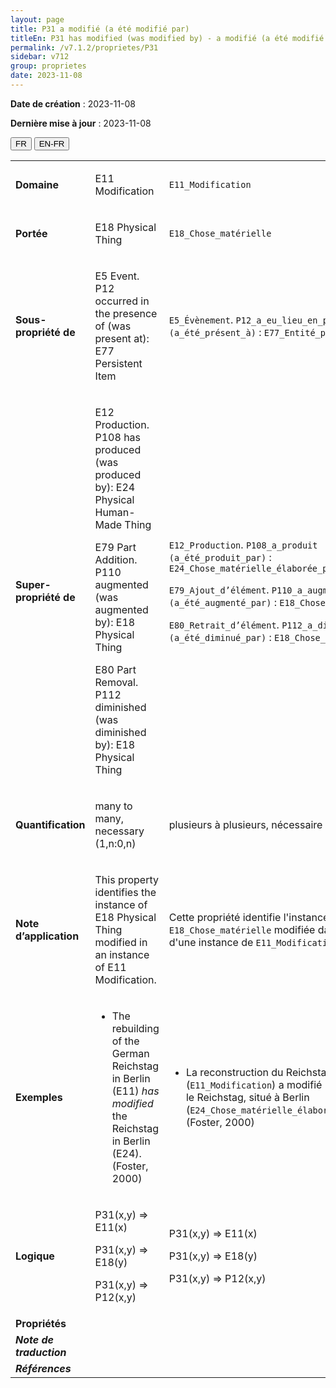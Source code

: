 ```yaml
---
layout: page
title: P31 a modifié (a été modifié par)
titleEn: P31 has modified (was modified by) - a modifié (a été modifié par)
permalink: /v7.1.2/proprietes/P31
sidebar: v712
group: proprietes
date: 2023-11-08
---
```


**Date de création** : 2023-11-08

**Dernière mise à jour** : 2023-11-08

<div class="lang-buttons">
 <button id="fr" class="activate">FR</button>
 <button id="en-fr">EN-FR</button>
</div>

<table>
<tbody>
<tr>
<td><strong>Domaine</strong></td>
<td class="en">
<p>E11 Modification</p>
</td>
<td>
<p><code class="language-plaintext highlighter-rouge">E11_Modification</code></p>
</td>
</tr>
<tr>
<td><strong>Portée</strong></td>
<td class="en">
<p>E18 Physical Thing</p>
</td>
<td>
<p><code class="language-plaintext highlighter-rouge">E18_Chose_matérielle</code></p>
</td>
</tr>
<tr>
<td><strong>Sous-propriété de</strong></td>
<td class="en">
<p>E5 Event. P12 occurred in the presence of (was present at): E77 Persistent Item</p>
</td>
<td>
<p><code class="language-plaintext highlighter-rouge">E5_Évènement</code>. <code class="language-plaintext highlighter-rouge">P12_a_eu_lieu_en_présence_de (a_été_présent_à)</code> : <code class="language-plaintext highlighter-rouge">E77_Entité_persistante</code></p>
</td>
</tr>
<tr>
<td><strong>Super-propriété de</strong></td>
<td class="en">
<p>E12 Production. P108 has produced (was produced by): E24 Physical Human-Made Thing</p>
<p>E79 Part Addition. P110 augmented (was augmented by): E18 Physical Thing</p>
<p>E80 Part Removal. P112 diminished (was diminished by): E18 Physical Thing</p>
</td>
<td>
<p><code class="language-plaintext highlighter-rouge">E12_Production</code>. <code class="language-plaintext highlighter-rouge">P108_a_produit (a_été_produit_par)</code> : <code class="language-plaintext highlighter-rouge">E24_Chose_matérielle_élaborée_par_l’humain</code></p>
<p><code class="language-plaintext highlighter-rouge">E79_Ajout_d’élément</code>. <code class="language-plaintext highlighter-rouge">P110_a_augmenté (a_été_augmenté_par)</code> : <code class="language-plaintext highlighter-rouge">E18_Chose_matérielle</code></p>
<p><code class="language-plaintext highlighter-rouge">E80_Retrait_d’élément</code>. <code class="language-plaintext highlighter-rouge">P112_a_diminué (a_été_diminué_par)</code> : <code class="language-plaintext highlighter-rouge">E18_Chose_matérielle</code></p>
</td>
</tr>
<tr>
<td><strong>Quantification</strong></td>
<td class="en">
<p>many to many, necessary (1,n:0,n)</p>
</td>
<td>
<p>plusieurs à plusieurs, nécessaire (1,n:0,n)</p>
</td>
</tr>
<tr>
<td><strong>Note d’application</strong></td>
<td class="en">
<p>This property identifies the instance of E18 Physical Thing modified in an instance of E11 Modification.</p>
</td>
<td>
<p>Cette propriété identifie l'instance de <code class="language-plaintext highlighter-rouge">E18_Chose_matérielle</code> modifiée dans le cadre d'une instance de <code class="language-plaintext highlighter-rouge">E11_Modification</code>.</p>
</td>
</tr>
<tr>
<td><strong>Exemples</strong></td>
<td class="en">
<ul>
<li><p>The rebuilding of the German Reichstag in Berlin (E11) <em>has modified</em> the Reichstag in Berlin (E24). (Foster, 2000)</p>
</li>
</ul>
</td>
<td>
<ul>
<li><p>La reconstruction du Reichstag (<code class="language-plaintext highlighter-rouge">E11_Modification</code>) a modifié (<code class="language-plaintext highlighter-rouge">P31_a_modifié</code>) le Reichstag, situé à Berlin (<code class="language-plaintext highlighter-rouge">E24_Chose_matérielle_élaborée_par_l’humain</code>) (Foster, 2000)</p>
</li>
</ul>
</td>
</tr>
<tr>
<td><strong>Logique</strong></td>
<td class="en">
<p>P31(x,y) ⇒ E11(x)</p>
<p>P31(x,y) ⇒ E18(y)</p>
<p>P31(x,y) ⇒ P12(x,y)</p>
</td>
<td>
<p>P31(x,y) ⇒ E11(x)</p>
<p>P31(x,y) ⇒ E18(y)</p>
<p>P31(x,y) ⇒ P12(x,y)</p>
</td>
</tr>
<tr>
<td><strong>Propriétés</strong></td>
<td class="en">
</td>
<td>
</td>
</tr>
<tr>
<td><strong><em>Note de traduction</em></strong></td>
<td colspan="2">
</td>
</tr>
<tr>
<td><strong><em>Références</em></strong></td>
<td colspan="2">
<p><em></em></p>
</td>
</tr>
</tbody>
</table>
